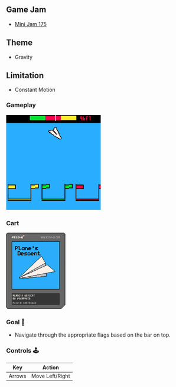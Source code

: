 

## Game Jam
- [Mini Jam 175](https://itch.io/jam/mini-jam-175-gravity)
## Theme
- Gravity 
## Limitation
- Constant Motion


### Gameplay
![gameplay](https://github.com/sugarvoid/mini-jam-175/blob/main/gameplay.gif)
<br>

### Cart
![cart](https://github.com/sugarvoid/mini-jam-175/blob/main/mini_jam_175.p8.png)


### Goal :dart:

-   Navigate through the appropriate flags based on the bar on top.

### Controls :joystick:

|  Key   |   Action   |
| :----: | :--------: |
| Arrows |    Move Left/Right    |

